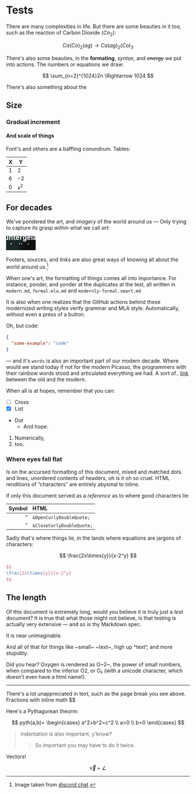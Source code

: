 # Tests

There are many complexities in life. But there are some beauties in it too, such as the reaction of Carbon Dioxide ($Co_2$):

$$
Ca(Co)_2(ag)\rightarrow{Ca(ag)_2(Co)_3}
$$

There's also some beauties, in the **formating**, _syntax_, and ~~energy~~ we put into actions. The numbers or equations we draw:

$$
\sum_{n=2}^{1024}2n \Rightarrow 1024
$$

There's also something about the

## Size

### Gradual increment

#### And scale of things

Font's and others are a baffling conundrum. Tables:

| X   | Y     |
| --- | ----- |
| $1$ | $2$   |
| $6$ | $-2$  |
| $0$ | $x^2$ |

## For decades

We've pondered the art, and _imagery_ of the world around us — Only trying to capture its grasp within what we call _art_:

![Figure 1: A great example of my friend's Nvidia experience](image.png)

Footers, sources, and links are also great ways of knowing all about the world around us.[^1]

When one's art, the formatting of things comes all into importance. For instance, ponder, and yonder at the duplicates at the test, all written in `modern.md`, `formal.mla.md` and `modernly-formal.smart.md`

It is also when one realizes that the GitHub actions behind these modernized writing styles verify grammar and MLA style. Automatically, without even a press of a button.

Oh, but code:

```json
{
  "some-example": "code"
}
```

— and it's `words` is also an important part of our modern decade. Where would we stand today if not for the modern Picasso, the programmers with their rainbow words stood and articulated everything we had. A sort of.. [link](#for-decades) between the old and the modern.

When all is at hopes, remember that you can:

- [ ] Cross
- [x] List
- Dot
  - And hope.

1. Numerically,
2. too.

### Where eyes fall flat

Is on the accursed formatting of this document, mixed and matched dots and lines, unordered contents of headers, oh is it oh so cruel. HTML renditions of &OpenCurlyDoubleQuote;characters&CloseCurlyDoubleQuote; are entirely abysmal to inline.

If only this document served as a _reference_ as to where good characters lie:

|                  Symbol | HTML                      |
| ----------------------: | :------------------------ |
|  &OpenCurlyDoubleQuote; | `&OpenCurlyDoubleQuote;`  |
| &CloseCurlyDoubleQuote; | `&CloseCurlyDoubleQuote;` |

Sadly that's where things lie, in the lands where equations are jargons of characters:

$$
\frac{2x\times{y}}{x-2^y}
$$

```tex
$$
\frac{2x\times{y}}{x-2^y}
$$
```

## The length

Of this document is extremely long, would you believe it is truly just a _test_ document? It is true that what those might not believe, is that testing is actually very extensive — and so is thy Markdown spec.

It is near unimaginable.

And all of that for things like ~small~ ~text~, high up ^text^, and more stupidity.

Did you hear? Oxygen is rendered as O~2~, the power of small numbers, when compared to the inferior O2, or O&#8322; (with a unicode character, which doesn't even have a html name!).

---

There's a lot unappreciated in text, such as the page break you see above. Fractions with inline math $$

Here's a Pythagorean theorm:

$$
pyth(a,b)=
\begin{cases}
a^2+b^2=c^2 \\
a>0 \\
b>0
\end{cases}
$$

> Indentation is also important, y'know?
>
> > So important you may have to do it twice.

Vectors!

$$
\overrightarrow{v} + \angle
$$

[^1]: Image taken from [discord chat](https://cdn.discordapp.com/attachments/1230580514310721596/1283066706482298901/image.png?ex=66e1a47d&is=66e052fd&hm=fd06740244811f2c7616f260d01b156e5d46d4f3953621eafa8b483632951ad3&).

